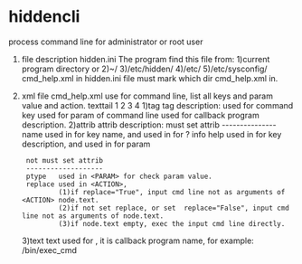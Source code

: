 # hiddencli
process command line for administrator or root user

1. file description
    hidden.ini
        The program find this file from:
        1)current program directory or
        2)~/
        3)/etc/hidden/
        4)/etc/
        5)/etc/sysconfig/
    cmd_help.xml
        in hidden.ini file must mark which dir cmd_help.xml in.
2. xml file 
    cmd_help.xml use for command line, list all keys and param value and action.
    <tag attrib1=1>text</tag>tail
      1     2        3         4
    1)tag
        tag description:
        <COMMAND>   used for command key
        <PARAM>     used for param of command line
        <ACTION>    used for callback program description.
    2)attrib
        attrib description:
        must set attrib
        ---------------
        name    used in <COMMAND> for key name, and used in <PARAM> for ? info
        help    used in <COMMAND> for key description, and used in <PARAM> for param

        not must set attrib
        -------------------
        ptype   used in <PARAM> for check param value.
        replace used in <ACTION>,
                (1)if replace="True", input cmd line not as arguments of <ACTION> node.text.
                (2)if not set replace, or set  replace="False", input cmd line not as arguments of node.text.
                (3)if node.text empty, exec the input cmd line directly.
    3)text
        text used for <ACTION>, it is callback program name, for example: <ACTION>/bin/exec_cmd</ACTION>


